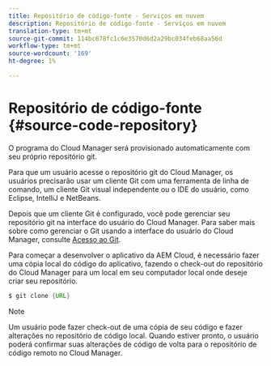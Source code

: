 ```yaml
---
title: Repositório de código-fonte - Serviços em nuvem
description: Repositório de código-fonte - Serviços em nuvem
translation-type: tm+mt
source-git-commit: 114bc678fc1c6e3570d6d2a29bc034feb68aa56d
workflow-type: tm+mt
source-wordcount: '169'
ht-degree: 1%

---
```



# Repositório de código-fonte {#source-code-repository}

O programa do Cloud Manager será provisionado automaticamente com seu próprio repositório git.

Para que um usuário acesse o repositório git do Cloud Manager, os usuários precisarão usar um cliente Git com uma ferramenta de linha de comando, um cliente Git visual independente ou o IDE do usuário, como Eclipse, IntelliJ e NetBeans.

Depois que um cliente Git é configurado, você pode gerenciar seu repositório git na interface do usuário do Cloud Manager. Para saber mais sobre como gerenciar o Git usando a interface do usuário do Cloud Manager, consulte [Acesso ao Git](/help/implementing/cloud-manager/accessing-git.md).

Para começar a desenvolver o aplicativo da AEM Cloud, é necessário fazer uma cópia local do código do aplicativo, fazendo o check-out do repositório do Cloud Manager para um local em seu computador local onde deseje criar seu repositório.

```java
$ git clone {URL}
```

>[!NOTE]
>
> Um usuário pode fazer check-out de uma cópia de seu código e fazer alterações no repositório de código local. Quando estiver pronto, o usuário poderá confirmar suas alterações de código de volta para o repositório de código remoto no Cloud Manager.
